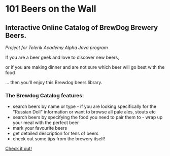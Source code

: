 # 101 Beers on the Wall
## Interactive Online Catalog of BrewDog Brewery Beers.
_Project for Telerik Academy Alpha Java program_

If you are a beer geek and love to discover new beers,

or if you are making dinner and are not sure which beer will go best with the food

... then you'll enjoy this Brewdog beers library.

### The Brewdog Catalog features:
* search beers by name or type - if you are looking specifically for the "Russian Doll" information or want to browse all pale ales, stouts etc
* search beers by specifying the food you need to pair them to - wrap up your meal with the perfect beer
* mark your favourite beers
* get detailed description for tens of beers 
* check out some tips from the brewery itself!

[Check it out!](https://mmgrigorova.github.io/101BeersOnTheWall/)